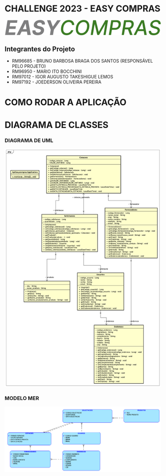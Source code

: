 # CHALLENGE 2023  - EASY COMPRAS

![ LOGO DO PROJETO ](LOGO_EASYCOMPRAS.png)
## Integrantes do Projeto
- RM96685 - BRUNO BARBOSA BRAGA DOS SANTOS (RESPONSÁVEL PELO PROJETO)
- RM96950 - MARIO ITO BOCCHINI
- RM97012 - IGOR AUGUSTO TAKESHIGUE LEMOS
- RM97192 - JOEDERSON OLIVEIRA PEREIRA

# COMO RODAR A APLICAÇÃO


# DIAGRAMA DE CLASSES

### DIAGRAMA DE UML 
![ LOGO DO PROJETO ](Diagrama_Entidade_UML.png)

### MODELO MER
![ LOGO DO PROJETO ](model_logico.png)

